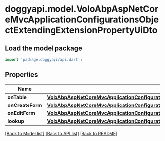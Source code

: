# doggyapi.model.VoloAbpAspNetCoreMvcApplicationConfigurationsObjectExtendingExtensionPropertyUiDto

## Load the model package
```dart
import 'package:doggyapi/api.dart';
```

## Properties
Name | Type | Description | Notes
------------ | ------------- | ------------- | -------------
**onTable** | [**VoloAbpAspNetCoreMvcApplicationConfigurationsObjectExtendingExtensionPropertyUiTableDto**](VoloAbpAspNetCoreMvcApplicationConfigurationsObjectExtendingExtensionPropertyUiTableDto.md) |  | [optional] 
**onCreateForm** | [**VoloAbpAspNetCoreMvcApplicationConfigurationsObjectExtendingExtensionPropertyUiFormDto**](VoloAbpAspNetCoreMvcApplicationConfigurationsObjectExtendingExtensionPropertyUiFormDto.md) |  | [optional] 
**onEditForm** | [**VoloAbpAspNetCoreMvcApplicationConfigurationsObjectExtendingExtensionPropertyUiFormDto**](VoloAbpAspNetCoreMvcApplicationConfigurationsObjectExtendingExtensionPropertyUiFormDto.md) |  | [optional] 
**lookup** | [**VoloAbpAspNetCoreMvcApplicationConfigurationsObjectExtendingExtensionPropertyUiLookupDto**](VoloAbpAspNetCoreMvcApplicationConfigurationsObjectExtendingExtensionPropertyUiLookupDto.md) |  | [optional] 

[[Back to Model list]](../README.md#documentation-for-models) [[Back to API list]](../README.md#documentation-for-api-endpoints) [[Back to README]](../README.md)


